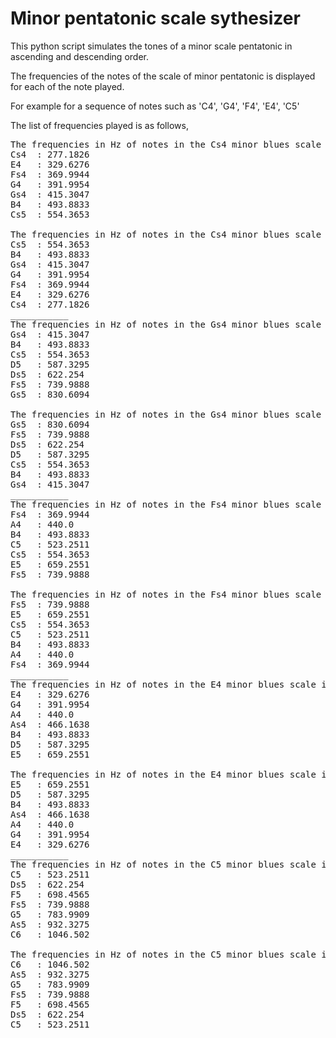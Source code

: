 # Minor pentatonic scale sythesizer

This python script simulates the tones of a minor scale pentatonic in ascending and descending order.

The frequencies of the notes of the scale of minor pentatonic is displayed for each of the note played.

For example for a sequence of notes such as 'C4', 'G4', 'F4', 'E4', 'C5'

The list of frequencies played is as follows,

<pre>
The frequencies in Hz of notes in the Cs4 minor blues scale in ascending order
Cs4  : 277.1826
E4   : 329.6276
Fs4  : 369.9944
G4   : 391.9954
Gs4  : 415.3047
B4   : 493.8833
Cs5  : 554.3653

The frequencies in Hz of notes in the Cs4 minor blues scale in descending order
Cs5  : 554.3653
B4   : 493.8833
Gs4  : 415.3047
G4   : 391.9954
Fs4  : 369.9944
E4   : 329.6276
Cs4  : 277.1826
___________
The frequencies in Hz of notes in the Gs4 minor blues scale in ascending order
Gs4  : 415.3047
B4   : 493.8833
Cs5  : 554.3653
D5   : 587.3295
Ds5  : 622.254
Fs5  : 739.9888
Gs5  : 830.6094

The frequencies in Hz of notes in the Gs4 minor blues scale in descending order
Gs5  : 830.6094
Fs5  : 739.9888
Ds5  : 622.254
D5   : 587.3295
Cs5  : 554.3653
B4   : 493.8833
Gs4  : 415.3047
___________
The frequencies in Hz of notes in the Fs4 minor blues scale in ascending order
Fs4  : 369.9944
A4   : 440.0
B4   : 493.8833
C5   : 523.2511
Cs5  : 554.3653
E5   : 659.2551
Fs5  : 739.9888

The frequencies in Hz of notes in the Fs4 minor blues scale in descending order
Fs5  : 739.9888
E5   : 659.2551
Cs5  : 554.3653
C5   : 523.2511
B4   : 493.8833
A4   : 440.0
Fs4  : 369.9944
___________
The frequencies in Hz of notes in the E4 minor blues scale in ascending order
E4   : 329.6276
G4   : 391.9954
A4   : 440.0
As4  : 466.1638
B4   : 493.8833
D5   : 587.3295
E5   : 659.2551

The frequencies in Hz of notes in the E4 minor blues scale in descending order
E5   : 659.2551
D5   : 587.3295
B4   : 493.8833
As4  : 466.1638
A4   : 440.0
G4   : 391.9954
E4   : 329.6276
___________
The frequencies in Hz of notes in the C5 minor blues scale in ascending order
C5   : 523.2511
Ds5  : 622.254
F5   : 698.4565
Fs5  : 739.9888
G5   : 783.9909
As5  : 932.3275
C6   : 1046.502

The frequencies in Hz of notes in the C5 minor blues scale in descending order
C6   : 1046.502
As5  : 932.3275
G5   : 783.9909
Fs5  : 739.9888
F5   : 698.4565
Ds5  : 622.254
C5   : 523.2511
